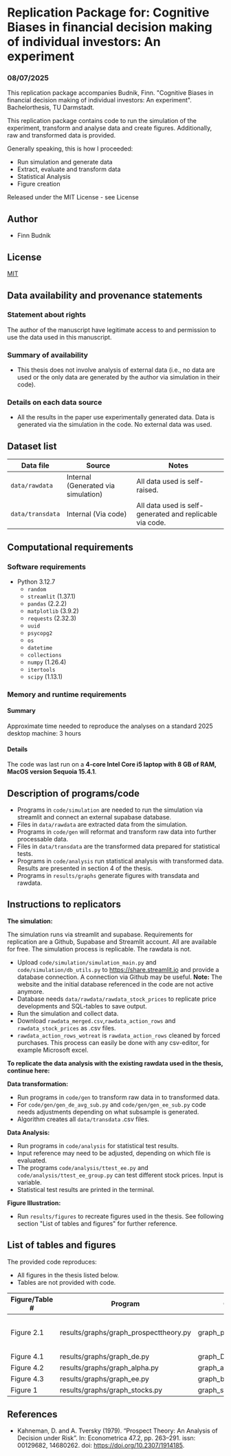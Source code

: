 
# Replication Package for: Cognitive Biases in financial decision making of individual investors: An experiment
### 08/07/2025

This replication package accompanies Budnik, Finn. "Cognitive Biases in financial decision making of individual investors: An experiment". Bachelorthesis, TU Darmstadt.

This replication package contains code to run the simulation of the experiment, transform and analyse data and create figures. Additionally, raw and transformed data is provided. 

Generally speaking, this is how I proceeded:
- Run simulation and generate data
- Extract, evaluate and transform data
- Statistical Analysis
- Figure creation

Released under the MIT License - see License
## Author

- Finn Budnik


## License

[MIT](https://choosealicense.com/licenses/mit/)


## Data availability and provenance statements
### Statement about rights

The author of the manuscript have legitimate access to and permission to use the data used in this manuscript.

### Summary of availability

- This thesis does not involve analysis of external data (i.e., no data are used or the only data are generated by the author via simulation in their code).

### Details on each data source

- All the results in the paper use experimentally generated data. Data is generated via the simulation in the code. No external data was used.
## Dataset list

| Data file | Source | Notes    |
|-----------|--------|----------|
| `data/rawdata` | Internal (Generated via simulation) | All data used is self-raised. |
| `data/transdata` | Internal (Via code) | All data used is self-generated and replicable via code.

## Computational requirements
### Software requirements

- Python 3.12.7
  - `random`
  - `streamlit` (1.37.1)
  - `pandas` (2.2.2)
  - `matplotlib` (3.9.2)
  - `requests` (2.32.3)
  - `uuid`
  - `psycopg2`
  - `os`
  - `datetime`
  - `collections`
  - `numpy` (1.26.4)
  - `itertools`
  - `scipy` (1.13.1)

### Memory and runtime requirements

#### Summary

Approximate time needed to reproduce the analyses on a standard 2025 desktop machine: 3 hours

#### Details

The code was last run on a **4-core Intel Core i5 laptop with 8 GB of RAM, MacOS version Sequoia 15.4.1**.  


## Description of programs/code


- Programs in `code/simulation` are needed to run the simulation via streamlit and connect an external supabase database.
- Files in `data/rawdata` are extracted data from the simulation.
- Programs in `code/gen` will reformat and transform raw data into further processable data.
- Files in `data/transdata` are the transformed data prepared for statistical tests.
- Programs in `code/analysis` run statistical analysis with transformed data. Results are presented in section 4 of the thesis.
- Programs in `results/graphs` generate figures with transdata and rawdata.


## Instructions to replicators
**The simulation:**

The simulation runs via streamlit and supabase. Requirements for replication are a Github, Supabase and Streamlit account. All are available for free. The simulation process is replicable. The rawdata is not.

- Upload `code/simulation/simulation_main.py` and `code/simulation/db_utils.py` to https://share.streamlit.io and provide a database connection. A connection via Github may be useful. 
**Note:** The website and the initial database referenced in the code are not active anymore.
- Database needs `data/rawdata/rawdata_stock_prices` to replicate price developments and SQL-tables to save output.
- Run the simulation and collect data.
- Download `rawdata_merged.csv`,`rawdata_action_rows` and `rawdata_stock_prices` as .csv files.
- `rawdata_action_rows_wotreat` is `rawdata_action_rows` cleaned by forced purchases. This process can easily be done with any csv-editor, for example Microsoft excel.

**To replicate the data analysis with the existing rawdata used in the thesis, continue here:**

**Data transformation:**

- Run programs in `code/gen` to transform raw data in to transformed data.
- For `code/gen/gen_de_avg_sub.py` and `code/gen/gen_ee_sub.py` code needs adjustments depending on what subsample is generated. 
- Algorithm creates all `data/transdata` .csv files.

**Data Analysis:**

- Run programs in `code/analysis` for statistical test results.
- Input reference may need to be adjusted, depending on which file is evaluated.
- The programs `code/analysis/ttest_ee.py` and `code/analysis/ttest_ee_group.py` can test different stock prices. Input is variable.
- Statistical test results are printed in the terminal.

**Figure Illustration:**

- Run `results/figures` to recreate figures used in the thesis. See following section "List of tables and figures" for further reference.
## List of tables and figures

The provided code reproduces:
- All figures in the thesis listed below.
- Tables are not provided with code.


| Figure/Table #    | Program                  | Output file                      |Source
|-------------------|--------------------------|-----------------------------------------------|---------------------------------|
| Figure 2.1           | results/graphs/graph_prospecttheory.py | graph_prospecttheory.png         | Kahneman and Tversky (1979)        
| Figure 4.1        | results/graphs/graph_de.py    |  graph_DEPGRPLR.png         ||
| Figure 4.2        | results/graphs/graph_alpha.py      |   graph_alpha.png     ||
| Figure 4.3        | results/graphs/graph_ee.py | graph_buysell.png||
| Figure 1          | results/graphs/graph_stocks.py | graph_stocks.png||

## References

- Kahneman, D. and A. Tversky (1979). “Prospect Theory: An Analysis of Decision under Risk”. In: Econometrica 47.2, pp. 263–291. issn: 00129682, 14680262. doi: https://doi.org/10.2307/1914185.
